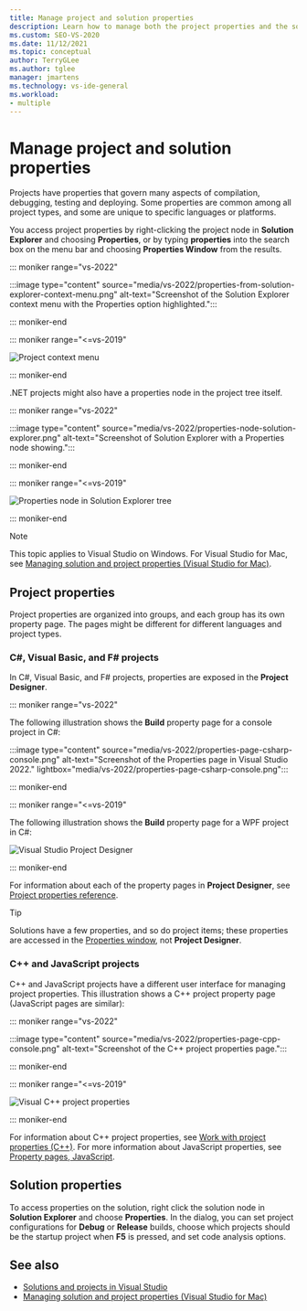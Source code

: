 ```yaml
---
title: Manage project and solution properties
description: Learn how to manage both the project properties and the solution properties in Visual Studio.
ms.custom: SEO-VS-2020
ms.date: 11/12/2021
ms.topic: conceptual
author: TerryGLee
ms.author: tglee
manager: jmartens
ms.technology: vs-ide-general
ms.workload:
- multiple
---
```

# Manage project and solution properties

Projects have properties that govern many aspects of compilation, debugging, testing and deploying. Some properties are common among all project types, and some are unique to specific languages or platforms.

You access project properties by right-clicking the project node in **Solution Explorer** and choosing **Properties**, or by typing **properties** into the search box on the menu bar and choosing **Properties Window** from the results.

::: moniker range="vs-2022"

:::image type="content" source="media/vs-2022/properties-from-solution-explorer-context-menu.png" alt-text="Screenshot of the Solution Explorer context menu with the Properties option highlighted.":::

::: moniker-end

::: moniker range="<=vs-2019"

![Project context menu](../ide/media/vs2015_proj_prop_menu.gif)

::: moniker-end

.NET projects might also have a properties node in the project tree itself.

::: moniker range="vs-2022"

:::image type="content" source="media/vs-2022/properties-node-solution-explorer.png" alt-text="Screenshot of Solution Explorer with a Properties node showing.":::

::: moniker-end

::: moniker range="<=vs-2019"

![Properties node in Solution Explorer tree](../ide/media/vs2015_props_se.png)

::: moniker-end

> [!NOTE]
> This topic applies to Visual Studio on Windows. For Visual Studio for Mac, see [Managing solution and project properties (Visual Studio for Mac)](/visualstudio/mac/managing-solutions-and-project-properties).

## Project properties

Project properties are organized into groups, and each group has its own property page. The pages might be different for different languages and project types.

### C#, Visual Basic, and F# projects

In C#, Visual Basic, and F# projects, properties are exposed in the **Project Designer**.

::: moniker range="vs-2022"

The following illustration shows the **Build** property page for a console project in C#:

:::image type="content" source="media/vs-2022/properties-page-csharp-console.png" alt-text="Screenshot of the Properties page in Visual Studio 2022." lightbox="media/vs-2022/properties-page-csharp-console.png":::

::: moniker-end

::: moniker range="<=vs-2019"

The following illustration shows the **Build** property page for a WPF project in C#:

![Visual Studio Project Designer](../ide/media/vs2015_proppage_build.png)

::: moniker-end

For information about each of the property pages in **Project Designer**, see [Project properties reference](../ide/reference/project-properties-reference.md).

> [!TIP]
> Solutions have a few properties, and so do project items; these properties are accessed in the [Properties window](../ide/reference/properties-window.md), not **Project Designer**.

### C++ and JavaScript projects

C++ and JavaScript projects have a different user interface for managing project properties. This illustration shows a C++ project property page (JavaScript pages are similar):

::: moniker range="vs-2022"

:::image type="content" source="media/vs-2022/properties-page-cpp-console.png" alt-text="Screenshot of the C++ project properties page.":::

::: moniker-end

::: moniker range="<=vs-2019"

![Visual C&#43;&#43; project properties](../ide/media/vs2015_projprops_cpp.png)

::: moniker-end

For information about C++ project properties, see [Work with project properties (C++)](/cpp/build/working-with-project-properties). For more information about JavaScript properties, see [Property pages, JavaScript](../ide/reference/property-pages-javascript.md).

## Solution properties

To access properties on the solution, right click the solution node in **Solution Explorer** and choose **Properties**. In the dialog, you can set project configurations for **Debug** or **Release** builds, choose which projects should be the startup project when **F5** is pressed, and set code analysis options.

## See also

- [Solutions and projects in Visual Studio](../ide/solutions-and-projects-in-visual-studio.md)
- [Managing solution and project properties (Visual Studio for Mac)](/visualstudio/mac/managing-solutions-and-project-properties)
